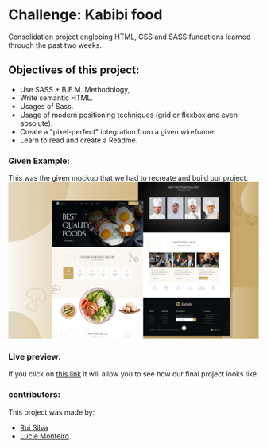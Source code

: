 # Challenge: Kabibi food

Consolidation project englobing HTML, CSS and SASS fundations learned through the past two weeks.

## Objectives of this project:

- Use SASS + B.E.M. Methodology,
- Write semantic HTML.
- Usages of Sass.
- Usage of modern positioning techniques (grid or flexbox and even absolute).
- Create a "pixel-perfect" integration from a given wireframe.
- Learn to read and create a Readme.

### Given Example:

This was the given mockup that we had to recreate and build our project.
![project](./img/design.jpg)

### Live preview:

If you click on [this link](https://becodeorg.github.io/hamilton-8-kababi-rui-lucie/) it will allow you to see how our final project looks like.

### contributors:

This project was made by:

- [Rui Silva](https://github.com/ruisinhofilipe)
- [Lucie Monteiro](https://github.com/luciemtro)
